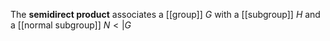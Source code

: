 The **semidirect product** associates a [[group]] $G$ with a [[subgroup]] $H$ and a [[normal subgroup]] $N <| G$